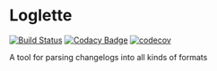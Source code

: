 # Loglette

[![Build Status](https://travis-ci.org/siku2/Loglette.svg?branch=master)](https://travis-ci.org/siku2/Loglette)
[![Codacy Badge](https://api.codacy.com/project/badge/Grade/5481332c7e354747983d9233023bdf37)](https://www.codacy.com/app/siku2/Loglette?utm_source=github.com&amp;utm_medium=referral&amp;utm_content=siku2/Loglette&amp;utm_campaign=Badge_Grade)
[![codecov](https://codecov.io/gh/siku2/Loglette/branch/master/graph/badge.svg)](https://codecov.io/gh/siku2/Loglette)


A tool for parsing changelogs into all kinds of formats